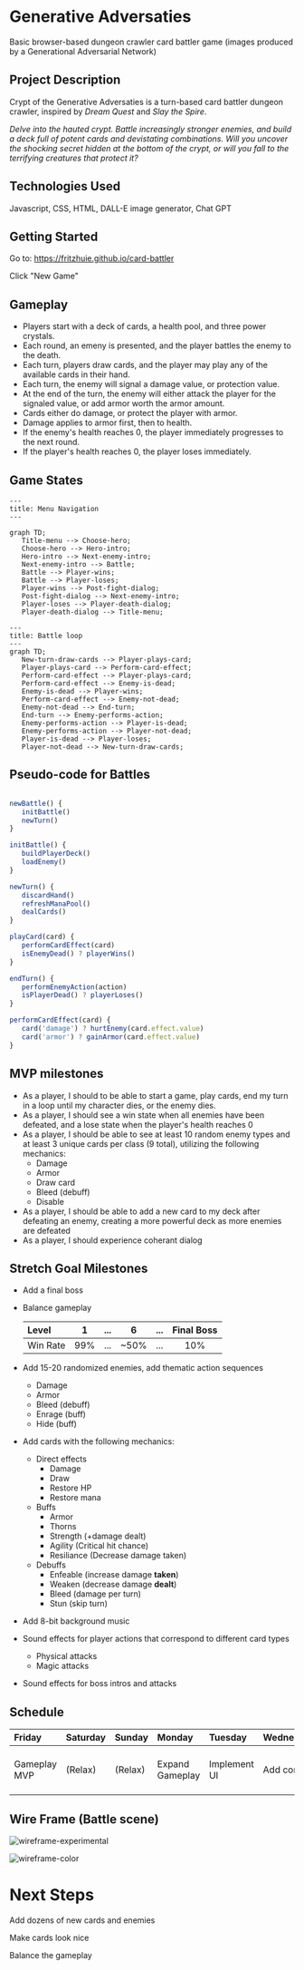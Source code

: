 # Generative Adversaties

Basic browser-based dungeon crawler card battler game (images produced by a Generational Adversarial Network)

## Project Description

Crypt of the Generative Adversaties is a turn-based card battler dungeon crawler, inspired by *Dream Quest* and *Slay the Spire*.

_Delve into the hauted crypt. Battle increasingly stronger enemies, and build a deck full of potent cards and devistating combinations. Will you uncover the shocking secret hidden at the bottom of the crypt, or will you fall to the terrifying creatures that protect it?_

## Technologies Used

Javascript, CSS, HTML, DALL-E image generator, Chat GPT

## Getting Started

Go to: https://fritzhuie.github.io/card-battler

Click "New Game"

## Gameplay
- Players start with a deck of cards, a health pool, and three power crystals.
- Each round, an emeny is presented, and the player battles the enemy to the death.
- Each turn, players draw cards, and the player may play any of the available cards in their hand.
- Each turn, the enemy will signal a damage value, or protection value.
- At the end of the turn, the enemy will either attack the player for the signaled value, or add armor worth the armor amount.
- Cards either do damage, or protect the player with armor.
- Damage applies to armor first, then to health.
- If the enemy's health reaches 0, the player immediately progresses to the next round.
- If the player's health reaches 0, the player loses immediately.


## Game States

```mermaid
---
title: Menu Navigation
---

graph TD;
   Title-menu --> Choose-hero;
   Choose-hero --> Hero-intro;
   Hero-intro --> Next-enemy-intro;
   Next-enemy-intro --> Battle;
   Battle --> Player-wins;
   Battle --> Player-loses;
   Player-wins --> Post-fight-dialog;
   Post-fight-dialog --> Next-enemy-intro;
   Player-loses --> Player-death-dialog;
   Player-death-dialog --> Title-menu;
```

```mermaid
---
title: Battle loop
---
graph TD;
   New-turn-draw-cards --> Player-plays-card;
   Player-plays-card --> Perform-card-effect; 
   Perform-card-effect --> Player-plays-card;
   Perform-card-effect --> Enemy-is-dead;
   Enemy-is-dead --> Player-wins;
   Perform-card-effect --> Enemy-not-dead;
   Enemy-not-dead --> End-turn;
   End-turn --> Enemy-performs-action;
   Enemy-performs-action --> Player-is-dead;
   Enemy-performs-action --> Player-not-dead;
   Player-is-dead --> Player-loses;
   Player-not-dead --> New-turn-draw-cards;
```


## Pseudo-code for Battles
```js

newBattle() {
   initBattle()
   newTurn()
}

initBattle() {
   buildPlayerDeck()
   loadEnemy()
}

newTurn() {
   discardHand()
   refreshManaPool()
   dealCards()
}

playCard(card) {
   performCardEffect(card)
   isEnemyDead() ? playerWins()
}

endTurn() {
   performEnemyAction(action)
   isPlayerDead() ? playerLoses()
}

performCardEffect(card) {
   card('damage') ? hurtEnemy(card.effect.value)
   card('armor') ? gainArmor(card.effect.value)
}

```


## MVP milestones

- As a player, I should to be able to start a game, play cards, end my turn in a loop until my character dies, or the enemy dies.
- As a player, I should see a win state when all enemies have been defeated, and a lose state when the player's health reaches 0 
- As a player, I should be able to see at least 10 random enemy types and at least 3 unique cards per class (9 total), utilizing the following mechanics:
     - Damage
     - Armor
     - Draw card
     - Bleed (debuff)
     - Disable
- As a player, I should be able to add a new card to my deck after defeating an enemy, creating a more powerful deck as more enemies are defeated
- As a player, I should experience coherant dialog


## Stretch Goal Milestones

- Add a final boss 
- Balance gameplay

   | Level           | 1    | ... |  6  | ... |  Final Boss  |
   | :-------------- | :--: | :-: | :-: | :-: | :----------: |
   | Win Rate        | 99%  | ... | ~50% | ... | 10%          |

- Add 15-20 randomized enemies, add thematic action sequences
     - Damage
     - Armor
     - Bleed (debuff)
     - Enrage (buff)
     - Hide (buff)

- Add cards with the following mechanics:
   - Direct effects
        - Damage
        - Draw
        - Restore HP
        - Restore mana   
   - Buffs
        - Armor
        - Thorns
        - Strength (+damage dealt)
        - Agility (Critical hit chance)
        - Resiliance (Decrease damage taken)   
   - Debuffs
        - Enfeable (increase damage **taken**)
        - Weaken (decrease damage **dealt**)
        - Bleed (damage per turn)
        - Stun (skip turn)

- Add 8-bit background music
  
- Sound effects for player actions that correspond to different card types
   - Physical attacks
   - Magic attacks
   
- Sound effects for boss intros and attacks


## Schedule

| Friday          | Saturday    | Sunday  |  Monday         | Tuesday      |  Wednesday   | Thursday     | Friday   |
| :-------------- | :--------- | :----- | :---------------- | :---------- | :---------- | :---------- | :-------|
| Gameplay MVP    | (Relax)     | (Relax) | Expand Gameplay | Implement UI | Add content  | Content / UI / game balance / sound | Scramble / panic / break everything |



## Wire Frame (Battle scene)

![wireframe-experimental](https://github.com/fritzhuie/card-battler/assets/1472318/6b343c05-2249-4315-8ad1-8eb12172f7fb)

![wireframe-color](https://github.com/fritzhuie/card-battler/assets/1472318/88aacb3d-f6ef-4350-9f45-f3a53eccaaa1)


# Next Steps 

Add dozens of new cards and enemies

Make cards look nice

Balance the gameplay
